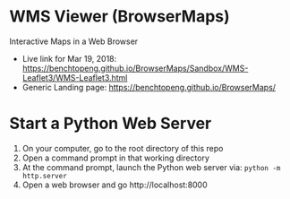 # WMS Viewer (BrowserMaps)
Interactive Maps in a Web Browser

- Live link for Mar 19, 2018: https://benchtopeng.github.io/BrowserMaps/Sandbox/WMS-Leaflet3/WMS-Leaflet3.html
- Generic Landing page: https://benchtopeng.github.io/BrowserMaps/
 
# Start a Python Web Server

  1) On your computer, go to the root directory of this repo		
  2) Open a command prompt in that working directory		
  3) At the command prompt, launch the Python web server via: `python -m http.server`
  4) Open a web browser and go http://localhost:8000

